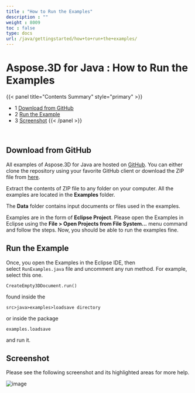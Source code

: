 ```yaml
---
title : "How to Run the Examples" 
description : "" 
weight : 8009 
toc : false
type: docs
url: /java/gettingstarted/how+to+run+the+examples/
---
```


# Aspose.3D for Java : How to Run the Examples


{{< panel title="Contents Summary" style="primary" >}}
*   1 [Download from GitHub](#download-from-github)
*   2 [Run the Example](#run-the-example)
*   3 [Screenshot](#screenshot)
{{< /panel >}}
 

 

## Download from GitHub

All examples of Aspose.3D for Java are hosted on [GitHub](https://github.com/aspose-3d/Aspose.3D-for-java). You can either clone the repository using your favorite GitHub client or download the ZIP file from [here](https://github.com/aspose-3d/Aspose.3D-for-Java/archive/master.zip).

Extract the contents of ZIP file to any folder on your computer. All the examples are located in the **Examples** folder.

The **Data** folder contains input documents or files used in the examples.

Examples are in the form of **Eclipse Project**. Please open the Examples in Eclipse using the **File > Open Projects from File System...** menu command and follow the steps. Now, you should be able to run the examples fine.

## Run the Example

Once, you open the Examples in the Eclipse IDE, then select `RunExamples.java` file and uncomment any run method. For example, select this one.

`CreateEmpty3DDocument.run()`

found inside the

`src>java>examples>loadsave directory`

or inside the package

`examples.loadsave`

and run it.

## Screenshot

Please see the following screenshot and its highlighted areas for more help.

![image](https://docs2.aspose.com/3d/java/attachments/64456318/66519067.png)

